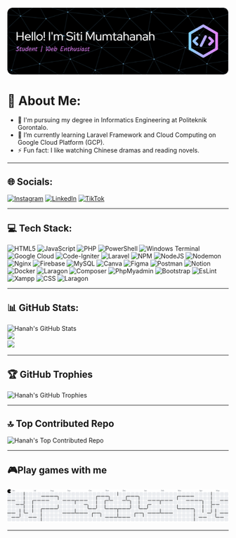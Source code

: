 ![Siti Mumtahanah](img/github-header-image_2.png)

# 💫 About Me:
- 🏫 I'm pursuing my degree in Informatics Engineering at Politeknik Gorontalo.
- 🌱 I’m currently learning Laravel Framework and Cloud Computing on Google Cloud Platform (GCP).
- ⚡ Fun fact: I like watching Chinese dramas and reading novels.

---

## 🌐 Socials:
[![Instagram](https://img.shields.io/badge/Instagram-%23E4405F.svg?logo=Instagram&logoColor=white)](https://instagram.com/hanahismail_) [![LinkedIn](https://img.shields.io/badge/LinkedIn-%230077B5.svg?logo=linkedin&logoColor=white)](https://linkedin.com/in/siti-mumtahanah) [![TikTok](https://img.shields.io/badge/TikTok-%23000000.svg?logo=TikTok&logoColor=white)](https://tiktok.com/@hnh.ismail) 

---

## 💻 Tech Stack:
![HTML5](https://img.shields.io/badge/html5-%23E34F26.svg?style=for-the-badge&logo=html5&logoColor=white) ![JavaScript](https://img.shields.io/badge/javascript-%23323330.svg?style=for-the-badge&logo=javascript&logoColor=%23F7DF1E) ![PHP](https://img.shields.io/badge/php-%23777BB4.svg?style=for-the-badge&logo=php&logoColor=white) ![PowerShell](https://img.shields.io/badge/PowerShell-%235391FE.svg?style=for-the-badge&logo=powershell&logoColor=white) ![Windows Terminal](https://img.shields.io/badge/Windows%20Terminal-%234D4D4D.svg?style=for-the-badge&logo=windows-terminal&logoColor=white) ![Google Cloud](https://img.shields.io/badge/GoogleCloud-%234285F4.svg?style=for-the-badge&logo=google-cloud&logoColor=white) ![Code-Igniter](https://img.shields.io/badge/CodeIgniter-%23EF4223.svg?style=for-the-badge&logo=codeIgniter&logoColor=white) ![Laravel](https://img.shields.io/badge/laravel-%23FF2D20.svg?style=for-the-badge&logo=laravel&logoColor=white) ![NPM](https://img.shields.io/badge/NPM-%23CB3837.svg?style=for-the-badge&logo=npm&logoColor=white) ![NodeJS](https://img.shields.io/badge/node.js-6DA55F?style=for-the-badge&logo=node.js&logoColor=white) ![Nodemon](https://img.shields.io/badge/NODEMON-%23323330.svg?style=for-the-badge&logo=nodemon&logoColor=%BBDEAD) ![Nginx](https://img.shields.io/badge/nginx-%23009639.svg?style=for-the-badge&logo=nginx&logoColor=white) ![Firebase](https://img.shields.io/badge/firebase-a08021?style=for-the-badge&logo=firebase&logoColor=ffcd34) ![MySQL](https://img.shields.io/badge/mysql-4479A1.svg?style=for-the-badge&logo=mysql&logoColor=white) ![Canva](https://img.shields.io/badge/Canva-%2300C4CC.svg?style=for-the-badge&logo=Canva&logoColor=white) ![Figma](https://img.shields.io/badge/figma-%23F24E1E.svg?style=for-the-badge&logo=figma&logoColor=white) ![Postman](https://img.shields.io/badge/Postman-FF6C37?style=for-the-badge&logo=postman&logoColor=white) ![Notion](https://img.shields.io/badge/Notion-%23000000.svg?style=for-the-badge&logo=notion&logoColor=white) ![Docker](https://img.shields.io/badge/docker-%230db7ed.svg?style=for-the-badge&logo=docker&logoColor=white) ![Laragon](https://img.shields.io/badge/Laragon-0E83CD?style=for-the-badge&logo=Laragon&logoColor=white) ![Composer](https://img.shields.io/badge/Composer-885630?style=for-the-badge&logo=Composer&logoColor=white) ![PhpMyadmin](https://img.shields.io/badge/phpmyadmin-6C78AF?style=for-the-badge&logo=phpmyadmin&logoColor=white) ![Bootstrap](https://img.shields.io/badge/Bootstrap-563D7C?style=for-the-badge&logo=bootstrap&logoColor=white) ![EsLint](https://img.shields.io/badge/eslint-3A33D1?style=for-the-badge&logo=eslint&logoColor=white) ![Xampp](https://img.shields.io/badge/Xampp-F37623?style=for-the-badge&logo=xampp&logoColor=white) ![CSS](https://img.shields.io/badge/CSS3-1572B6?style=for-the-badge&logo=css3&logoColor=white) ![Laragon](https://img.shields.io/badge/Laragon-0E83CD?style=for-the-badge&logo=Laragon&logoColor=white)

---

## 📊 GitHub Stats:
![Hanah's GitHub Stats](https://github-readme-stats.vercel.app/api?username=HanahIsmail&theme=dark&hide_border=false&include_all_commits=false&count_private=false)<br/>
![](https://nirzak-streak-stats.vercel.app/?user=HanahIsmail&theme=dark&hide_border=false)<br/>
![](https://github-readme-stats.vercel.app/api/top-langs/?username=HanahIsmail&theme=dark&hide_border=false&include_all_commits=false&count_private=false&layout=compact)

---

## 🏆 GitHub Trophies
![Hanah's GitHub Trophies](https://github-profile-trophy.vercel.app/?username=HanahIsmail&theme=gruvbox&no-frame=false&no-bg=true&margin-w=4)

---


## 🔝 Top Contributed Repo
![Hanah's Top Contributed Repo](https://github-contributor-stats.vercel.app/api?username=HanahIsmail&limit=5&theme=dark&combine_all_yearly_contributions=true)

---

## 🎮Play games with me

###

<picture>
  <source media="(prefers-color-scheme: light)" srcset="https://raw.githubusercontent.com/HanahIsmail/HanahIsmail/output/pacman-contribution-graph-dark.svg">
  <source media="(prefers-color-scheme: dark)" srcset="https://raw.githubusercontent.com/HanahIsmail/HanahIsmail/output/pacman-contribution-graph.svg">
  <img alt="pacman contribution graph" src="https://raw.githubusercontent.com/HanahIsmail/HanahIsmail/output/pacman-contribution-graph.svg">
</picture>

---